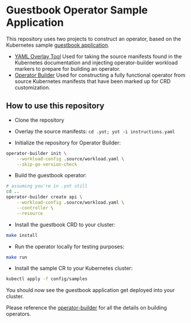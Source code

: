 # Guestbook Operator Sample Application

This repository uses two projects to construct an operator, based on the Kubernetes sample [guestbook application](https://kubernetes.io/docs/tutorials/stateless-application/guestbook/).
  * [YAML Overlay Tool](https://github.com/vmware-tanzu-labs/yaml-overlay-tool)
    Used for taking the source manifests found in the Kubernetes documentation and injecting operator-builder workload markers to prepare for building an operator.
  * [Operator Builder](https://github.com/vmware-tanzu-labs/operator-builder)
    Used for constructing a fully functional operator from source Kubernetes manifests that have been marked up for CRD customization.


## How to use this repository

* Clone the repository

* Overlay the source manifests: `cd .yot; yot -i instructions.yaml`  

* Initialize the repository for Operator Builder:

```bash
operator-builder init \
    --workload-config .source/workload.yaml \
    --skip-go-version-check
```

* Build the guestbook operator:

```bash
# assuming you're in .yot still
cd ..
operator-builder create api \
    --workload-config .source/workload.yaml \
    --controller \
    --resource
```

* Install the guestbook CRD to your cluster:

```bash
make install
```

* Run the operator locally for testing purposes:

```bash
make run
```

* Install the sample CR to your Kubernetes cluster:

```bash
kubectl apply -f config/samples
```

You should now see the guestbook application get deployed into your cluster.

Please reference the [operator-builder](https://github.com/vmware-tanzu-labs/operator-builder) for all the details on building operators.